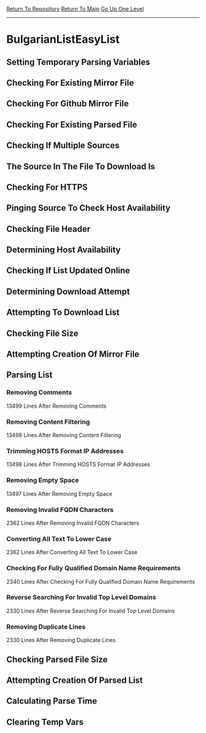 [Return To Repository](https://github.com/deathbybandaid/piholeparser/)
[Return To Main](https://github.com/deathbybandaid/piholeparser/blob/master/RecentRunLogs/Mainlog.md)
[Go Up One Level](https://github.com/deathbybandaid/piholeparser/blob/master/RecentRunLogs/TopLevelScripts/30-Processing-External-Blacklists.md)
____________________________________
# BulgarianListEasyList
## Setting Temporary Parsing Variables
## Checking For Existing Mirror File
## Checking For Github Mirror File
## Checking For Existing Parsed File
## Checking If Multiple Sources
## The Source In The File To Download Is
## Checking For HTTPS
## Pinging Source To Check Host Availability
## Checking File Header
## Determining Host Availability
## Checking If List Updated Online
## Determining Download Attempt
## Attempting To Download List
## Checking File Size
## Attempting Creation Of Mirror File
## Parsing List
### Removing Comments
13499 Lines After Removing Comments
### Removing Content Filtering
13498 Lines After Removing Content Filtering
### Trimming HOSTS Format IP Addresses
13498 Lines After Trimming HOSTS Format IP Addresses
### Removing Empty Space
13497 Lines After Removing Empty Space
### Removing Invalid FQDN Characters
2362 Lines After Removing Invalid FQDN Characters
### Converting All Text To Lower Case
2362 Lines After Converting All Text To Lower Case
### Checking For Fully Qualified Domain Name Requirements
2340 Lines After Checking For Fully Qualified Domain Name Requirements
### Reverse Searching For Invalid Top Level Domains
2330 Lines After Reverse Searching For Invalid Top Level Domains
### Removing Duplicate Lines
2330 Lines After Removing Duplicate Lines
## Checking Parsed File Size
## Attempting Creation Of Parsed List
## Calculating Parse Time
## Clearing Temp Vars

